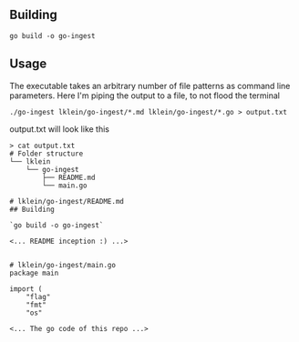 ## Building

`go build -o go-ingest`

## Usage
The executable takes an arbitrary number of file patterns as command line parameters.
Here I'm piping the output to a file, to not flood the terminal

`./go-ingest lklein/go-ingest/*.md lklein/go-ingest/*.go > output.txt`

output.txt will look like this
```
> cat output.txt
# Folder structure
└── lklein
    └── go-ingest
        ├── README.md
        └── main.go

# lklein/go-ingest/README.md
## Building

`go build -o go-ingest`

<... README inception :) ...>


# lklein/go-ingest/main.go
package main

import (
	"flag"
	"fmt"
	"os"

<... The go code of this repo ...>
```



